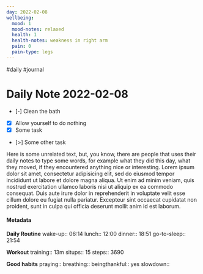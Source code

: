 ```yaml
---
day: 2022-02-08
wellbeing:
  mood: 1
  mood-notes: relaxed
  health: 1
  health-notes: weakness in right arm
  pain: 0
  pain-type: legs
---
```

#daily #journal
# Daily Note 2022-02-08

- [-] Clean the bath
- [x] Allow yourself to do nothing
- [x] Some task
- [>] Some other task

Here is some unrelated text, but, you know, there are people that uses their daily notes to type some words, for example what they did this day, what they moved, if they encountered anything nice or interesting. Lorem ipsum dolor sit amet, consectetur adipisicing elit, sed do eiusmod tempor incididunt ut labore et dolore magna aliqua. Ut enim ad minim veniam, quis nostrud exercitation ullamco laboris nisi ut aliquip ex ea commodo consequat. Duis aute irure dolor in reprehenderit in voluptate velit esse cillum dolore eu fugiat nulla pariatur. Excepteur sint occaecat cupidatat non proident, sunt in culpa qui officia deserunt mollit anim id est laborum.

#### Metadata

**Daily Routine**
wake-up:: 06:14
lunch:: 12:00
dinner:: 18:51
go-to-sleep:: 21:54

**Workout**
training:: 13m
situps:: 15
steps:: 3690

**Good habits**
praying:: 
breathing:: 
beingthankful:: yes
slowdown:: 
